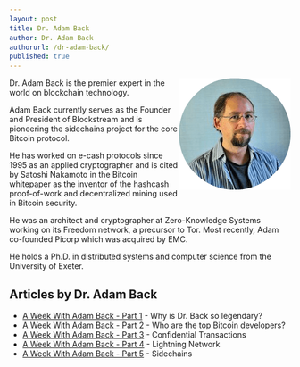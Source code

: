 ```yaml
---
layout: post
title: Dr. Adam Back
author: Dr. Adam Back
authorurl: /dr-adam-back/
published: true
---
```



<img src="/images/adam-back.png" alt="Dr. Adam Back" align="right">
<p>Dr. Adam Back is the premier expert in the world on blockchain technology.
<p>Adam Back currently serves as the Founder and President of Blockstream and is pioneering the sidechains project for the core Bitcoin protocol.
<p>He has worked on e-cash protocols since 1995 as an applied cryptographer and is cited by Satoshi Nakamoto in the Bitcoin whitepaper as the inventor of the hashcash proof-of-work and decentralized mining used in Bitcoin security.
<p>He was an architect and cryptographer at Zero-Knowledge Systems working on its Freedom network, a precursor to Tor. Most recently, Adam co-founded Picorp which was acquired by EMC.
<p>He holds a Ph.D. in distributed systems and computer science from the University of Exeter.

## Articles by Dr. Adam Back
<ul>
<li><a href="/adam-back-cypherpunks/">A Week With Adam Back - Part 1</a> - Why is Dr. Back so legendary?</li>
<li><a href="/adam-back-bitcoin-core-developers/">A Week With Adam Back - Part 2</a> - Who are the top Bitcoin developers?</li>
<li><a href="/adam-back-confidential-transactions/">A Week With Adam Back - Part 3</a> - Confidential Transactions</li>
<li><a href="/adam-back-lightning-network/">A Week With Adam Back - Part 4</a> - Lightning Network</li>
<li><a href="/adam-back-sidechains/">A Week With Adam Back - Part 5</a> - Sidechains</li>
</ul>
